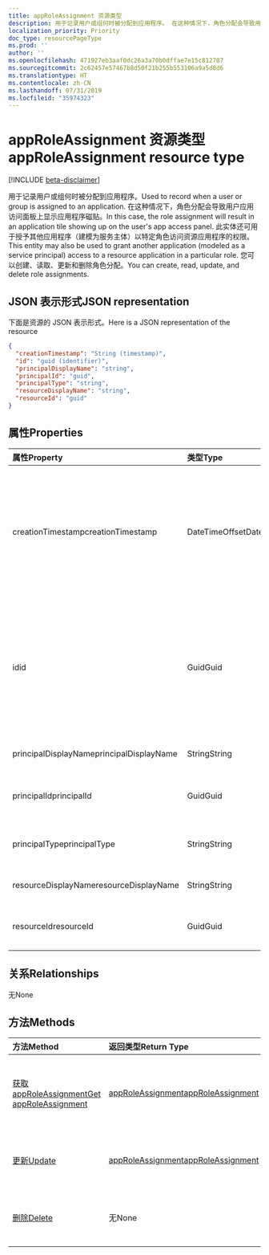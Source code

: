 ```yaml
---
title: appRoleAssignment 资源类型
description: 用于记录用户或组何时被分配到应用程序。 在这种情况下，角色分配会导致用户应用访问面板上显示应用程序磁贴。 此实体还可用于授予其他应用程序（建模为服务主体）以特定角色访问资源应用程序的权限。 您可以创建、读取、更新和删除角色分配。
localization_priority: Priority
doc_type: resourcePageType
ms.prod: ''
author: ''
ms.openlocfilehash: 471927eb3aaf0dc26a3a70b0dffae7e15c812787
ms.sourcegitcommit: 2c62457e57467b8d50f21b255b553106a9a5d8d6
ms.translationtype: HT
ms.contentlocale: zh-CN
ms.lasthandoff: 07/31/2019
ms.locfileid: "35974323"
---
```

# <a name="approleassignment-resource-type"></a><span data-ttu-id="8b373-106">appRoleAssignment 资源类型</span><span class="sxs-lookup"><span data-stu-id="8b373-106">appRoleAssignment resource type</span></span>

[!INCLUDE [beta-disclaimer](../../includes/beta-disclaimer.md)]

<span data-ttu-id="8b373-107">用于记录用户或组何时被分配到应用程序。</span><span class="sxs-lookup"><span data-stu-id="8b373-107">Used to record when a user or group is assigned to an application.</span></span> <span data-ttu-id="8b373-108">在这种情况下，角色分配会导致用户应用访问面板上显示应用程序磁贴。</span><span class="sxs-lookup"><span data-stu-id="8b373-108">In this case, the role assignment will result in an application tile showing up on the user's app access panel.</span></span> <span data-ttu-id="8b373-109">此实体还可用于授予其他应用程序（建模为服务主体）以特定角色访问资源应用程序的权限。</span><span class="sxs-lookup"><span data-stu-id="8b373-109">This entity may also be used to grant another application (modeled as a service principal) access to a resource application in a particular role.</span></span> <span data-ttu-id="8b373-110">您可以创建、读取、更新和删除角色分配。</span><span class="sxs-lookup"><span data-stu-id="8b373-110">You can create, read, update, and delete role assignments.</span></span>


## <a name="json-representation"></a><span data-ttu-id="8b373-111">JSON 表示形式</span><span class="sxs-lookup"><span data-stu-id="8b373-111">JSON representation</span></span>

<span data-ttu-id="8b373-112">下面是资源的 JSON 表示形式。</span><span class="sxs-lookup"><span data-stu-id="8b373-112">Here is a JSON representation of the resource</span></span>

<!-- {
  "blockType": "resource",
  "optionalProperties": [

  ],
  "@odata.type": "microsoft.graph.appRoleAssignment"
}-->

```json
{
  "creationTimestamp": "String (timestamp)",
  "id": "guid (identifier)",
  "principalDisplayName": "string",
  "principalId": "guid",
  "principalType": "string",
  "resourceDisplayName": "string",
  "resourceId": "guid"
}

```
## <a name="properties"></a><span data-ttu-id="8b373-113">属性</span><span class="sxs-lookup"><span data-stu-id="8b373-113">Properties</span></span>
| <span data-ttu-id="8b373-114">属性</span><span class="sxs-lookup"><span data-stu-id="8b373-114">Property</span></span>     | <span data-ttu-id="8b373-115">类型</span><span class="sxs-lookup"><span data-stu-id="8b373-115">Type</span></span>   |<span data-ttu-id="8b373-116">说明</span><span class="sxs-lookup"><span data-stu-id="8b373-116">Description</span></span>|
|:---------------|:--------|:----------|
|<span data-ttu-id="8b373-117">creationTimestamp</span><span class="sxs-lookup"><span data-stu-id="8b373-117">creationTimestamp</span></span>|<span data-ttu-id="8b373-118">DateTimeOffset</span><span class="sxs-lookup"><span data-stu-id="8b373-118">DateTimeOffset</span></span>|<span data-ttu-id="8b373-119">创建联系人的时间。时间戳类型表示使用 ISO 8601 格式的日期和时间信息，并且始终处于 UTC 时间。例如，2014 年 1 月 1 日午夜 UTC 类似于如下形式：</span><span class="sxs-lookup"><span data-stu-id="8b373-119">The time when the grant was created.The Timestamp type represents date and time information using ISO 8601 format and is always in UTC time.</span></span> <span data-ttu-id="8b373-120">例如，2014 年 1 月 1 日午夜 UTC 如下所示：`'2014-01-01T00:00:00Z'`</span><span class="sxs-lookup"><span data-stu-id="8b373-120">For example, midnight UTC on Jan 1, 2014 would look like this: `'2014-01-01T00:00:00Z'`</span></span>|
|<span data-ttu-id="8b373-121">id</span><span class="sxs-lookup"><span data-stu-id="8b373-121">id</span></span>|<span data-ttu-id="8b373-122">Guid</span><span class="sxs-lookup"><span data-stu-id="8b373-122">Guid</span></span>|<span data-ttu-id="8b373-123">向主体分配的角色 id。</span><span class="sxs-lookup"><span data-stu-id="8b373-123">The role id that was assigned to the principal.</span></span>  <span data-ttu-id="8b373-124">此角色必须由目标资源应用程序 **resourceId** 在其 **appRoles** 属性中声明。</span><span class="sxs-lookup"><span data-stu-id="8b373-124">This role must be declared by the target resource application **resourceId** in its **appRoles** property.</span></span> <span data-ttu-id="8b373-125">如果资源未声明任何权限，则必须指定默认 id (0 GUID)。</span><span class="sxs-lookup"><span data-stu-id="8b373-125">Where the resource does not declare any permissions, a default id (zero GUID) must be specified.</span></span> <span data-ttu-id="8b373-126">密钥。</span><span class="sxs-lookup"><span data-stu-id="8b373-126">Key.</span></span> <span data-ttu-id="8b373-127">不可为空。</span><span class="sxs-lookup"><span data-stu-id="8b373-127">Not nullable.</span></span> |
|<span data-ttu-id="8b373-128">principalDisplayName</span><span class="sxs-lookup"><span data-stu-id="8b373-128">principalDisplayName</span></span>|<span data-ttu-id="8b373-129">String</span><span class="sxs-lookup"><span data-stu-id="8b373-129">String</span></span>|<span data-ttu-id="8b373-130">已授权访问权限的主体的显示名称。</span><span class="sxs-lookup"><span data-stu-id="8b373-130">The display name of the principal that was granted the access.</span></span>|
|<span data-ttu-id="8b373-131">principalId</span><span class="sxs-lookup"><span data-stu-id="8b373-131">principalId</span></span>|<span data-ttu-id="8b373-132">Guid</span><span class="sxs-lookup"><span data-stu-id="8b373-132">Guid</span></span>|<span data-ttu-id="8b373-133">授予访问权限的主体的唯一标识符 (**id**)。</span><span class="sxs-lookup"><span data-stu-id="8b373-133">The unique identifier (**id**) for the principal being granted the access.</span></span> <span data-ttu-id="8b373-134">创建时为必需项。</span><span class="sxs-lookup"><span data-stu-id="8b373-134">Required on create.</span></span>            |
|<span data-ttu-id="8b373-135">principalType</span><span class="sxs-lookup"><span data-stu-id="8b373-135">principalType</span></span>|<span data-ttu-id="8b373-136">String</span><span class="sxs-lookup"><span data-stu-id="8b373-136">String</span></span>|<span data-ttu-id="8b373-137">主体类型。</span><span class="sxs-lookup"><span data-stu-id="8b373-137">The type of principal.</span></span>  <span data-ttu-id="8b373-138">它可以是“User”、“Group”或“ServicePrincipal”。</span><span class="sxs-lookup"><span data-stu-id="8b373-138">This can either be "User", "Group" or "ServicePrincipal".</span></span>|
|<span data-ttu-id="8b373-139">resourceDisplayName</span><span class="sxs-lookup"><span data-stu-id="8b373-139">resourceDisplayName</span></span>|<span data-ttu-id="8b373-140">String</span><span class="sxs-lookup"><span data-stu-id="8b373-140">String</span></span>|<span data-ttu-id="8b373-141">已对其进行分配的资源的显示名称。</span><span class="sxs-lookup"><span data-stu-id="8b373-141">The display name of the resource to which the assignment was made.</span></span>|
|<span data-ttu-id="8b373-142">resourceId</span><span class="sxs-lookup"><span data-stu-id="8b373-142">resourceId</span></span>|<span data-ttu-id="8b373-143">Guid</span><span class="sxs-lookup"><span data-stu-id="8b373-143">Guid</span></span>|<span data-ttu-id="8b373-144">已为其分配目标资源（服务主体）的唯一标识符 (**id**)。</span><span class="sxs-lookup"><span data-stu-id="8b373-144">The unique identifier (**id**) for the target resource (service principal) for which the assignment was made.</span></span>|

## <a name="relationships"></a><span data-ttu-id="8b373-145">关系</span><span class="sxs-lookup"><span data-stu-id="8b373-145">Relationships</span></span>
<span data-ttu-id="8b373-146">无</span><span class="sxs-lookup"><span data-stu-id="8b373-146">None</span></span>


## <a name="methods"></a><span data-ttu-id="8b373-147">方法</span><span class="sxs-lookup"><span data-stu-id="8b373-147">Methods</span></span>

| <span data-ttu-id="8b373-148">方法</span><span class="sxs-lookup"><span data-stu-id="8b373-148">Method</span></span>           | <span data-ttu-id="8b373-149">返回类型</span><span class="sxs-lookup"><span data-stu-id="8b373-149">Return Type</span></span>    |<span data-ttu-id="8b373-150">说明</span><span class="sxs-lookup"><span data-stu-id="8b373-150">Description</span></span>|
|:---------------|:--------|:----------|
|[<span data-ttu-id="8b373-151">获取 appRoleAssignment</span><span class="sxs-lookup"><span data-stu-id="8b373-151">Get appRoleAssignment</span></span>](../api/approleassignment-get.md) | [<span data-ttu-id="8b373-152">appRoleAssignment</span><span class="sxs-lookup"><span data-stu-id="8b373-152">appRoleAssignment</span></span>](approleassignment.md) |<span data-ttu-id="8b373-153">读取 appRoleAssignment 对象的属性和关系。</span><span class="sxs-lookup"><span data-stu-id="8b373-153">Read properties and relationships of appRoleAssignment object.</span></span>|
|[<span data-ttu-id="8b373-154">更新</span><span class="sxs-lookup"><span data-stu-id="8b373-154">Update</span></span>](../api/approleassignment-update.md) | [<span data-ttu-id="8b373-155">appRoleAssignment</span><span class="sxs-lookup"><span data-stu-id="8b373-155">appRoleAssignment</span></span>](approleassignment.md)   |<span data-ttu-id="8b373-156">更新 appRoleAssignment 对象。</span><span class="sxs-lookup"><span data-stu-id="8b373-156">Update appRoleAssignment object.</span></span> |
|[<span data-ttu-id="8b373-157">删除</span><span class="sxs-lookup"><span data-stu-id="8b373-157">Delete</span></span>](../api/approleassignment-delete.md) | <span data-ttu-id="8b373-158">无</span><span class="sxs-lookup"><span data-stu-id="8b373-158">None</span></span> |<span data-ttu-id="8b373-159">删除 appRoleAssignment 对象。</span><span class="sxs-lookup"><span data-stu-id="8b373-159">Delete appRoleAssignment object.</span></span> |

<!-- uuid: 8fcb5dbc-d5aa-4681-8e31-b001d5168d79
2015-10-25 14:57:30 UTC -->
<!--
{
  "type": "#page.annotation",
  "description": "appRoleAssignment resource",
  "keywords": "",
  "section": "documentation",
  "tocPath": "",
  "suppressions": []
}
-->
